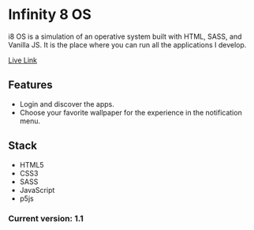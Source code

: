 # Infinity 8 OS

i8 OS is a simulation of an operative system built with HTML, SASS, and Vanilla JS. It is the place where you can run all the applications I develop.

[Live Link](https://juliangrosso.github.io/i8OS/)

## Features

- Login and discover the apps.
- Choose your favorite wallpaper for the experience in the notification menu.

## Stack

- HTML5
- CSS3
- SASS
- JavaScript
- p5js

### Current version: 1.1
